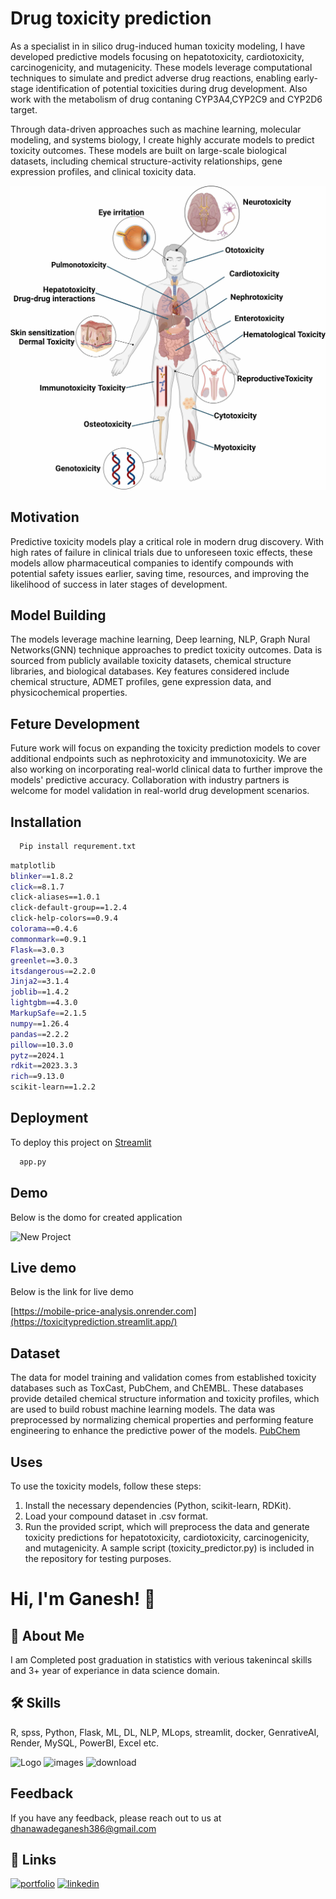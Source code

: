 
# Drug toxicity prediction

As a specialist in in silico drug-induced human toxicity modeling, I have developed predictive models focusing on hepatotoxicity, cardiotoxicity, carcinogenicity, and mutagenicity. These models leverage computational techniques to simulate and predict adverse drug reactions, enabling early-stage identification of potential toxicities during drug development. Also work with the metabolism of drug contaning CYP3A4,CYP2C9 and CYP2D6 target.

Through data-driven approaches such as machine learning, molecular modeling, and systems biology, I create highly accurate models to predict toxicity outcomes. These models are built on large-scale biological datasets, including chemical structure-activity relationships, gene expression profiles, and clinical toxicity data.

 ![Tox pic](images/toxicity.jpg)

## Motivation
Predictive toxicity models play a critical role in modern drug discovery. With high rates of failure in clinical trials due to unforeseen toxic effects, these models allow pharmaceutical companies to identify compounds with potential safety issues earlier, saving time, resources, and improving the likelihood of success in later stages of development.

## Model Building
The models leverage machine learning, Deep learning, NLP, Graph Nural Networks(GNN) technique approaches to predict toxicity outcomes. Data is sourced from publicly available toxicity datasets, chemical structure libraries, and biological databases. Key features considered include chemical structure, ADMET profiles, gene expression data, and physicochemical properties.

## Feture Development
Future work will focus on expanding the toxicity prediction models to cover additional endpoints such as nephrotoxicity and immunotoxicity. We are also working on incorporating real-world clinical data to further improve the models' predictive accuracy. Collaboration with industry partners is welcome for model validation in real-world drug development scenarios.


## Installation
```bash
  Pip install requrement.txt
```
```bash
matplotlib
blinker==1.8.2
click==8.1.7
click-aliases==1.0.1
click-default-group==1.2.4
click-help-colors==0.9.4
colorama==0.4.6
commonmark==0.9.1
Flask==3.0.3
greenlet==3.0.3
itsdangerous==2.2.0
Jinja2==3.1.4
joblib==1.4.2
lightgbm==4.3.0
MarkupSafe==2.1.5
numpy==1.26.4
pandas==2.2.2
pillow==10.3.0
pytz==2024.1
rdkit==2023.3.3
rich==9.13.0
scikit-learn==1.2.2

```
## Deployment

To deploy this project on [Streamlit]([https://dashboard.render.com/](https://streamlit.io/))

```bash
  app.py
```


## Demo

Below is the domo for created application

![New Project](demo2.gif)


## Live demo
Below is the link for live demo

[https://mobile-price-analysis.onrender.com](https://toxicityprediction.streamlit.app/)


## Dataset
The data for model training and validation comes from established toxicity databases such as ToxCast, PubChem, and ChEMBL. These databases provide detailed chemical structure information and toxicity profiles, which are used to build robust machine learning models. The data was preprocessed by normalizing chemical properties and performing feature engineering to enhance the predictive power of the models.
 [PubChem]([https://www.kaggle.com/](https://pubchem.ncbi.nlm.nih.gov/))

    
## Uses

To use the toxicity models, follow these steps:
1. Install the necessary dependencies (Python, scikit-learn, RDKit).
2. Load your compound dataset in .csv format.
3. Run the provided script, which will preprocess the data and generate toxicity predictions for hepatotoxicity, cardiotoxicity, carcinogenicity, and mutagenicity.
A sample script (toxicity_predictor.py) is included in the repository for testing purposes.


# Hi, I'm Ganesh! 👋


## 🚀 About Me
I am Completed post graduation in statistics with verious takenincal skills and 3+ year of experiance in data science domain.


## 🛠 Skills
R, spss, Python, Flask, ML, DL, NLP, MLops, streamlit, docker, GenrativeAI, Render, MySQL, PowerBI, Excel etc.


![Logo](https://camo.githubusercontent.com/3cdf9577401a2c7dceac655bbd37fb2f3ee273a457bf1f2169c602fb80ca56f8/68747470733a2f2f666f7274686562616467652e636f6d2f696d616765732f6261646765732f6d6164652d776974682d707974686f6e2e737667)
![images](https://user-images.githubusercontent.com/109405138/209291383-14f3f225-e593-4b1b-a506-54db907bb433.png)
![download](https://user-images.githubusercontent.com/109405138/209292205-98d13147-5a84-47d3-82eb-870197067abf.png)



## Feedback

If you have any feedback, please reach out to us at dhanawadeganesh386@gmail.com


## 🔗 Links
[![portfolio](https://img.shields.io/badge/my_portfolio-000?style=for-the-badge&logo=ko-fi&logoColor=white)](https://github.com/Ganeshdhanawade/Data-Science-Portfolio)
[![linkedin](https://img.shields.io/badge/linkedin-0A66C2?style=for-the-badge&logo=linkedin&logoColor=white)](https://www.linkedin.com/in/ganesh-dhanawade-47653b201/)




